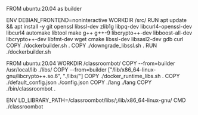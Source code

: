 FROM ubuntu:20.04 as builder

ENV DEBIAN_FRONTEND=noninteractive
WORKDIR /src/
RUN apt update && apt install -y git openssl libssl-dev zlib1g libpq-dev libcurl4-openssl-dev libcurl4 automake libtool make g++ g++-9 libcrypto++-dev libboost-all-dev libcrypto++-dev libfmt-dev wget cmake libssl-dev libsasl2-dev gdb curl
COPY ./dockerbuilder.sh .
COPY ./downgrade_libssl.sh .
RUN ./dockerbuilder.sh

FROM ubuntu:20.04
WORKDIR /classroombot/
COPY --from=builder /usr/local/lib ./libs/
COPY --from=builder ["/lib/x86_64-linux-gnu/libcrypto++.so.6", "./libs/"]
COPY ./docker_runtime_libs.sh .
COPY ./default_config.json ./config.json
COPY ./lang ./lang
COPY ./bin/classroombot .

ENV LD_LIBRARY_PATH=/classroombot/libs/;/lib/x86_64-linux-gnu/
CMD ./classroombot
